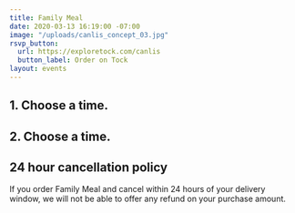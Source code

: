 ```yaml
---
title: Family Meal
date: 2020-03-13 16:19:00 -07:00
image: "/uploads/canlis_concept_03.jpg"
rsvp_button:
  url: https://exploretock.com/canlis
  button_label: Order on Tock
layout: events
---
```


<h2>1. Choose a time.</h2>

<h2>2. Choose a time.</h2>

<div class="Divider mb8 mt8"></div>

<h2>24 hour cancellation policy</h2>
<p>If you order Family Meal and cancel within 24 hours of your delivery window, we will not be able to offer any refund on your purchase amount.</p>

